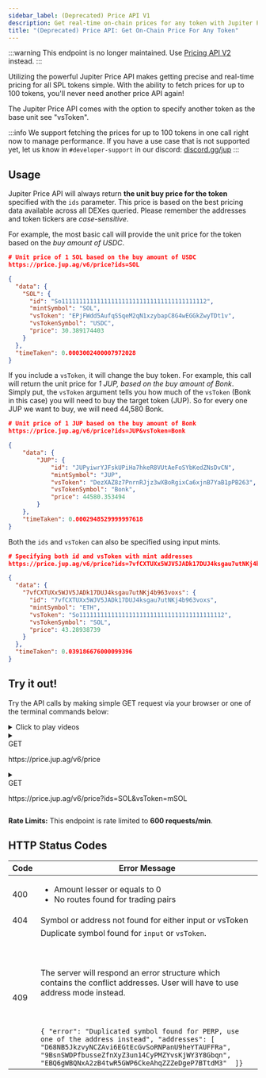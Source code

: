 ```yaml
---
sidebar_label: (Deprecated) Price API V1
description: Get real-time on-chain prices for any token with Jupiter Price API. Supports up to 100 tokens per call. Easy integration for developers.
title: "(Deprecated) Price API: Get On-Chain Price For Any Token"
---
```


<head>
    <title> (Deprecated) Jupiter Price API v1: Unlock Real-Time On-Chain Pricing for Any Token</title>
    <meta name="twitter:card" content="summary" />
</head>

<style jsx>
{`
  .api-method-box {
    border-radius: 8px;
    margin: 16px 0;
    display: inline;
    padding: 4px;
    font-weight: 700;
    margin-right: 8px;
    font-size: 12px;
    color: white
  }

.get {
  border: 1px solid #018847;
  background-color: #018847 !important;
}

.post {
  border: 1px solid #eaba0c;
  background-color: #eaba0c !important;
}

  .api-method-path {
    font-size: 14px;
    display: inline;
  }
`}</style>

:::warning
This endpoint is no longer maintained. Use [Pricing API V2](/docs/old/apis/price-api-v2) instead.
:::

Utilizing the powerful Jupiter Price API makes getting precise and real-time pricing for all SPL tokens simple. With the ability to fetch prices for up to 100 tokens, you'll never need another price API again!

The Jupiter Price API comes with the option to specify another token as the base unit see "vsToken".

:::info
We support fetching the prices for up to 100 tokens in one call right now to manage performance. If you have a use case that is not supported yet, let us know in `#developer-support` in our discord: [discord.gg/jup](https://discord.gg/jup)
:::

## Usage

Jupiter Price API will always return **the unit buy price for the token** specified with the `ids` parameter. This price is based on the best pricing data available across all DEXes queried. Please remember the addresses and token tickers are *case-sensitive*.

For example, the most basic call will provide the unit price for the token based on the *buy amount of USDC*. <a id="vstoken"></a>

```json
# Unit price of 1 SOL based on the buy amount of USDC
https://price.jup.ag/v6/price?ids=SOL

{
  "data": {
    "SOL": {
      "id": "So11111111111111111111111111111111111111112",
      "mintSymbol": "SOL",
      "vsToken": "EPjFWdd5AufqSSqeM2qN1xzybapC8G4wEGGkZwyTDt1v",
      "vsTokenSymbol": "USDC",
      "price": 30.389174403
    }
  },
  "timeTaken": 0.0003002400007972028
}
```

If you include a `vsToken`, it will change the buy token. For example, this call will return the unit price for *1 JUP, based on the buy amount of Bonk*. Simply put, the `vsToken` argument tells you how much of the `vsToken` (Bonk in this case) you will need to buy the target token (JUP). So for every one JUP we want to buy, we will need 44,580 Bonk.

```json
# Unit price of 1 JUP based on the buy amount of Bonk
https://price.jup.ag/v6/price?ids=JUP&vsToken=Bonk

{
    "data": {
        "JUP": {
            "id": "JUPyiwrYJFskUPiHa7hkeR8VUtAeFoSYbKedZNsDvCN",
            "mintSymbol": "JUP",
            "vsToken": "DezXAZ8z7PnrnRJjz3wXBoRgixCa6xjnB7YaB1pPB263",
            "vsTokenSymbol": "Bonk",
            "price": 44580.353494
        }
    },
    "timeTaken": 0.0002948529999997618
}
```

Both the `ids` and `vsToken` can also be specified using input mints.

```json
# Specifying both id and vsToken with mint addresses
https://price.jup.ag/v6/price?ids=7vfCXTUXx5WJV5JADk17DUJ4ksgau7utNKj4b963voxs&vsToken=So11111111111111111111111111111111111111112

{
  "data": {
    "7vfCXTUXx5WJV5JADk17DUJ4ksgau7utNKj4b963voxs": {
      "id": "7vfCXTUXx5WJV5JADk17DUJ4ksgau7utNKj4b963voxs",
      "mintSymbol": "ETH",
      "vsToken": "So11111111111111111111111111111111111111112",
      "vsTokenSymbol": "SOL",
      "price": 43.28938739
    }
  },
  "timeTaken": 0.039186676000099396
}
```

## Try it out!

Try the API calls by making simple GET request via your browser or one of the terminal commands below:

<details>
  <summary>Click to play videos</summary>
  <video width="320" height="240" controls style={{ marginRight: '20px' }}>
    <source src="/videos/price-api-1.mp4" type="video/mp4" />
    Your browser does not support the video tag.
  </video>
  <video width="320" height="240" controls>
    <source src="/videos/price-api-2.mp4" type="video/mp4" />
    Your browser does not support the video tag.
  </video>
</details>

<details>
  <summary>
    <div>
      <div className="api-method-box get">GET</div>
      <p className="api-method-path">https://price.jup.ag/v6/price</p>
    </div>
  </summary>

```shell
curl -X 'GET' 'https://price.jup.ag/v6/price?ids=SOL'
```
**Parameters:**
- `ids (required, string)`: Supports symbol or address of a token. You can also pass in an array of ids to with `,` as separator.
    - Address mode are case-sensitive
        - `mSoLzYCxHdYgdzU16g5QSh3i5K3z3KZK7ytfqcJm7So`
        - `mSoLzYCxHdYgdzU16g5QSh3i5K3z3KZK7ytfqcJm7So`,`So11111111111111111111111111111111111111112`
    - Symbol mode are case-sensitive
        - `SOL`, `BTC`, `mSOL`
- `vsToken (string)`:     Supports symbol or address of a token.
    - Defaults to `USDC`
    - Symbol mode are case-sensitive
        - `SOL`, `BTC`, `mSOL`
    - Address mode are case-sensitive
        - `EPjFWdd5AufqSSqeM2qN1xzybapC8G4wEGGkZwyTDt1v`

**Typings**

- **id (`string`)** - Address of a token
- **mintSymbol (`string`)** - Symbol of id token
- **vsToken (`string`)** - Address of vs token
- **vsTokenSymbol (`string`)** - Symbol of vs token
- **price (`number`)** - Default to 1 unit of the token worth in USDC if vsToken is not specified
- **timeTaken (`number`)** - API internal compute response time

**_Response_**

<details>
    <summary>
      <span style={{color: '#018847'}}>&bull; </span>
      <span style={{fontSize: '14px'}}>
      <b style={{color: '#018847', marginRight: '36px'}}>200: OK</b>
        Success Response
      </span>
    </summary>

```json
{
  "data": {
    "SOL": {
      "id": "So11111111111111111111111111111111111111112",
      "mintSymbol": "SOL",
      "vsToken": "EPjFWdd5AufqSSqeM2qN1xzybapC8G4wEGGkZwyTDt1v",
      "vsTokenSymbol": "USDC",
      "price": 165.827567017
    }
  },
  "timeTaken": 0.0004649519978556782
}
```
:::tip
You will get an empty response if the token is not found or there is an error in the params!
:::
</details>

  <details>
  <summary><span>&bull; </span><b style={{marginRight: '36px'}}>default</b> <span style={{fontSize: '14px'}}>Error Response</span></summary>

```json
{
  "data": {},
  "timeTaken": 0.00007273000665009022
}
```

</details>
</details>

<details>
  <summary>
    <div>
      <div className="api-method-box get">GET</div>
      <p className="api-method-path">https://price.jup.ag/v6/price?ids=SOL&vsToken=mSOL</p>
    </div>
  </summary>


```shell
curl -X 'GET' 'https://price.jup.ag/v6/price?ids=SOL&vsToken=mSOL'
```
**_Response_**

<details>
    <summary>
      <span style={{color: '#018847'}}>&bull; </span>
      <span style={{fontSize: '14px'}}>
      <b style={{color: '#018847', marginRight: '36px'}}>200: OK</b>
        Success Response
      </span>
    </summary>


```json

{
    "data": {
        "SOL": {
            "id": "So11111111111111111111111111111111111111112",
            "mintSymbol": "SOL",
            "vsToken": "mSoLzYCxHdYgdzU16g5QSh3i5K3z3KZK7ytfqcJm7So",
            "vsTokenSymbol": "mSOL",
            "price": 0.839028001
        }
    },
    "timeTaken": 0.00020902999676764011
}

```
</details>
</details>

**Rate Limits:** This endpoint is rate limited to **600 requests/min**.

## HTTP Status Codes

|Code|Error Message|
|----|-------------|
|400|<ul><li> Amount lesser or equals to 0 </li><li> No routes found for trading pairs</li></ul>|
|404| Symbol or address not found for either input or vsToken|
|409| Duplicate symbol found for `input` or `vsToken`. <br></br><br></br> The server will respond an error structure which contains the conflict addresses. User will have to use address mode instead. <br></br><br></br>```{ "error": "Duplicated symbol found for PERP, use one of the address instead", "addresses": [ "D68NB5JkzvyNCZAvi6EGtEcGvSoRNPanU9heYTAUFFRa", "9BsnSWDPfbusseZfnXyZ3un14CyPMZYvsKjWY3Y8Gbqn", "EBQ6gWBQNxA2zB4twR5GWP6CkeAhqZZZeDgeP7BTtdM3"  ]}```|
